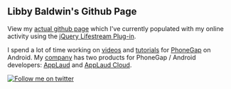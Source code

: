 ## Libby Baldwin's Github Page

View my [actual github page](http://libbybaldwin.github.com/) which I've currently
populated with my online activity using the [jQuery Lifestream Plug-in](https://github.com/christianv/jquery-lifestream).

I spend a lot of time working on [videos](http://www.youtube.com/user/LibbyBaldwin?feature=mhee) and [tutorials](http://www.mobiledevelopersolutions.com/home/start/twominutetutorials) for [PhoneGap](http://phonegap.com) on Android. My [company](http://www.mobiledevelopersolutions.com) has two products for PhoneGap / Android developers: [AppLaud](http://www.mobiledevelopersolutions.com/home/start) and [AppLaud Cloud](http://applaudcloud.com).

[![Follow me on twitter](http://f.cl.ly/items/2z1p0w320g1q0T061m1u/twitter_follow.png)](http://twitter.com/libbybaldwin)


